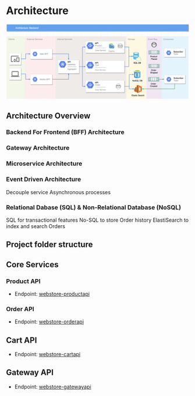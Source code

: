 # Architecture
![BFF/Microservice Architecture](resources/Webstore%20Architecture.png?raw=true "BFF/Microservice Architecture")

## Architecture Overview
### Backend For Frontend (BFF) Architecture
### Gateway Architecture
### Microservice Architecture
### Event Driven Architecture
Decouple service
Asynchronous processes

### Relational Dabase (SQL) & Non-Relational Database (NoSQL)
SQL for transactional features
No-SQL to store Order history
ElastiSearch to index and search Orders

## Project folder structure

## Core Services

### Product API
* Endpoint: [webstore-productapi]( https://webstore-productapi.azurewebsites.net/api/products/ "Product API")

### Order API
* Endpoint: [webstore-orderapi]( https://webstore-orderapi.azurewebsites.net/api/orders/ "Order API")

## Cart API
* Endpoint: [webstore-cartapi]( https://webstore-orderapi.azurewebsites.net/api/cart/ "Cart API")

## Gateway API
* Endpoint: [webstore-gatewayapi]( https://webstore-gatewayapi.azurewebsites.net/api/webstore/ "Gateway API")